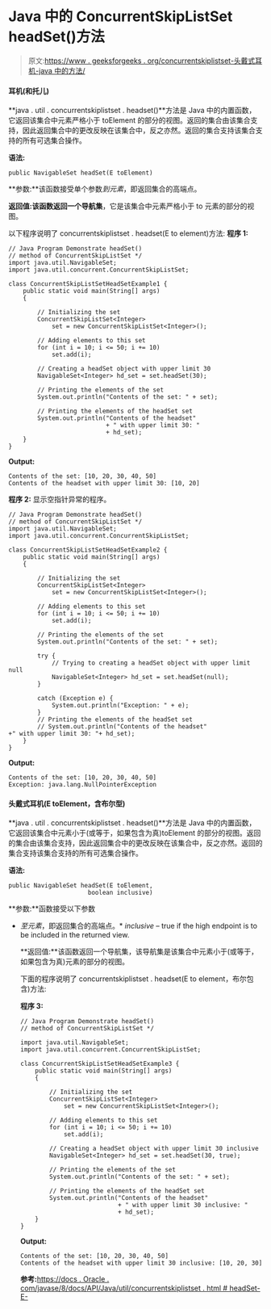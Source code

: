 # Java 中的 ConcurrentSkipListSet headSet()方法

> 原文:[https://www . geeksforgeeks . org/concurrentskiplistset-头戴式耳机-java 中的方法/](https://www.geeksforgeeks.org/concurrentskiplistset-headset-method-in-java/)

#### **耳机(和托儿)**

**java . util . concurrentskiplistset . headset()**方法是 Java 中的内置函数，它返回该集合中元素严格小于 toElement 的部分的视图。返回的集合由该集合支持，因此返回集合中的更改反映在该集合中，反之亦然。返回的集合支持该集合支持的所有可选集合操作。

**语法:**

```
public NavigableSet headSet(E toElement)
```

**参数:**该函数接受单个参数*到元素*，即返回集合的高端点。

**返回值:**该函数返回一个**导航集**，它是该集合中元素严格小于 to 元素的部分的视图。

以下程序说明了 concurrentskiplistset . headset(E to element)方法:
**程序 1:**

```
// Java Program Demonstrate headSet()
// method of ConcurrentSkipListSet */
import java.util.NavigableSet;
import java.util.concurrent.ConcurrentSkipListSet;

class ConcurrentSkipListSetHeadSetExample1 {
    public static void main(String[] args)
    {

        // Initializing the set
        ConcurrentSkipListSet<Integer>
            set = new ConcurrentSkipListSet<Integer>();

        // Adding elements to this set
        for (int i = 10; i <= 50; i += 10)
            set.add(i);

        // Creating a headSet object with upper limit 30
        NavigableSet<Integer> hd_set = set.headSet(30);

        // Printing the elements of the set
        System.out.println("Contents of the set: " + set);

        // Printing the elements of the headSet set
        System.out.println("Contents of the headset"
                           + " with upper limit 30: "
                           + hd_set);
    }
}
```

**Output:**

```
Contents of the set: [10, 20, 30, 40, 50]
Contents of the headset with upper limit 30: [10, 20]

```

**程序 2:** 显示空指针异常的程序。

```
// Java Program Demonstrate headSet()
// method of ConcurrentSkipListSet */
import java.util.NavigableSet;
import java.util.concurrent.ConcurrentSkipListSet;

class ConcurrentSkipListSetHeadSetExample2 {
    public static void main(String[] args)
    {

        // Initializing the set
        ConcurrentSkipListSet<Integer>
            set = new ConcurrentSkipListSet<Integer>();

        // Adding elements to this set
        for (int i = 10; i <= 50; i += 10)
            set.add(i);

        // Printing the elements of the set
        System.out.println("Contents of the set: " + set);

        try {
            // Trying to creating a headSet object with upper limit null
            NavigableSet<Integer> hd_set = set.headSet(null);
        }

        catch (Exception e) {
            System.out.println("Exception: " + e);
        }
        // Printing the elements of the headSet set
        // System.out.println("Contents of the headset"
+" with upper limit 30: "+ hd_set);
    }
}
```

**Output:**

```
Contents of the set: [10, 20, 30, 40, 50]
Exception: java.lang.NullPointerException

```

#### **头戴式耳机(E toElement，含布尔型)**

**java . util . concurrentskiplistset . headset()**方法是 Java 中的内置函数，它返回该集合中元素小于(或等于，如果包含为真)toElement 的部分的视图。返回的集合由该集合支持，因此返回集合中的更改反映在该集合中，反之亦然。返回的集合支持该集合支持的所有可选集合操作。

**语法:**

```
public NavigableSet headSet(E toElement,
                      boolean inclusive) 
```

**参数:**函数接受以下参数

*   *至元素*，即返回集合的高端点。*   *inclusive* – true if the high endpoint is to be included in the returned view.

    **返回值:**该函数返回一个导航集，该导航集是该集合中元素小于(或等于，如果包含为真)元素的部分的视图。

    下面的程序说明了 concurrentskiplistset . headset(E to element，布尔包含)方法:

    **程序 3:**

    ```
    // Java Program Demonstrate headSet()
    // method of ConcurrentSkipListSet */

    import java.util.NavigableSet;
    import java.util.concurrent.ConcurrentSkipListSet;

    class ConcurrentSkipListSetHeadSetExample3 {
        public static void main(String[] args)
        {

            // Initializing the set
            ConcurrentSkipListSet<Integer>
                set = new ConcurrentSkipListSet<Integer>();

            // Adding elements to this set
            for (int i = 10; i <= 50; i += 10)
                set.add(i);

            // Creating a headSet object with upper limit 30 inclusive
            NavigableSet<Integer> hd_set = set.headSet(30, true);

            // Printing the elements of the set
            System.out.println("Contents of the set: " + set);

            // Printing the elements of the headSet set
            System.out.println("Contents of the headset"
                               + " with upper limit 30 inclusive: "
                               + hd_set);
        }
    }
    ```

    **Output:**

    ```
    Contents of the set: [10, 20, 30, 40, 50]
    Contents of the headset with upper limit 30 inclusive: [10, 20, 30]

    ```

    **参考:**[https://docs . Oracle . com/javase/8/docs/API/Java/util/concurrentskiplistset . html # headSet-E-](https://docs.oracle.com/javase/8/docs/api/java/util/concurrent/ConcurrentSkipListSet.html#headSet-E-)